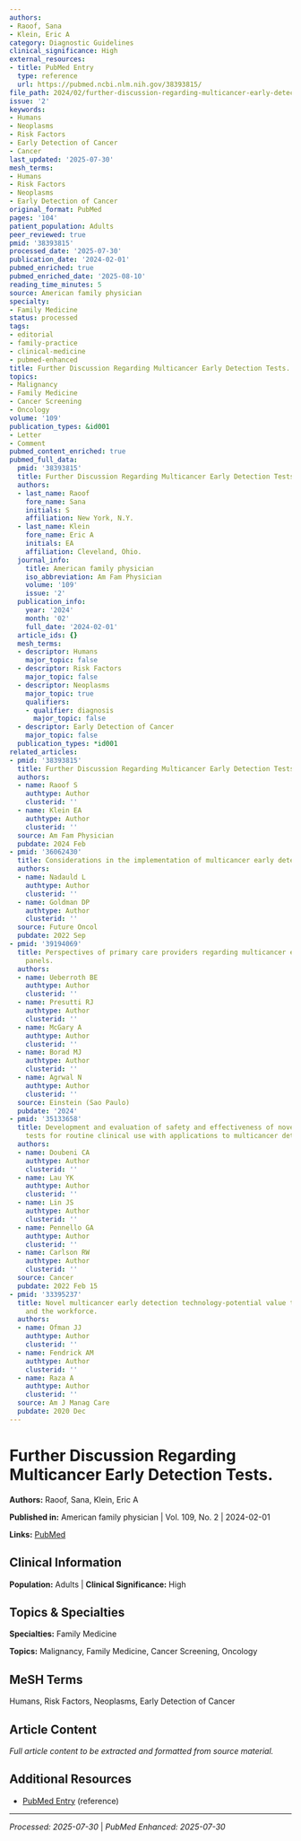 ```yaml
---
authors:
- Raoof, Sana
- Klein, Eric A
category: Diagnostic Guidelines
clinical_significance: High
external_resources:
- title: PubMed Entry
  type: reference
  url: https://pubmed.ncbi.nlm.nih.gov/38393815/
file_path: 2024/02/further-discussion-regarding-multicancer-early-detection-tes.md
issue: '2'
keywords:
- Humans
- Neoplasms
- Risk Factors
- Early Detection of Cancer
- Cancer
last_updated: '2025-07-30'
mesh_terms:
- Humans
- Risk Factors
- Neoplasms
- Early Detection of Cancer
original_format: PubMed
pages: '104'
patient_population: Adults
peer_reviewed: true
pmid: '38393815'
processed_date: '2025-07-30'
publication_date: '2024-02-01'
pubmed_enriched: true
pubmed_enriched_date: '2025-08-10'
reading_time_minutes: 5
source: American family physician
specialty:
- Family Medicine
status: processed
tags:
- editorial
- family-practice
- clinical-medicine
- pubmed-enhanced
title: Further Discussion Regarding Multicancer Early Detection Tests.
topics:
- Malignancy
- Family Medicine
- Cancer Screening
- Oncology
volume: '109'
publication_types: &id001
- Letter
- Comment
pubmed_content_enriched: true
pubmed_full_data:
  pmid: '38393815'
  title: Further Discussion Regarding Multicancer Early Detection Tests.
  authors:
  - last_name: Raoof
    fore_name: Sana
    initials: S
    affiliation: New York, N.Y.
  - last_name: Klein
    fore_name: Eric A
    initials: EA
    affiliation: Cleveland, Ohio.
  journal_info:
    title: American family physician
    iso_abbreviation: Am Fam Physician
    volume: '109'
    issue: '2'
  publication_info:
    year: '2024'
    month: '02'
    full_date: '2024-02-01'
  article_ids: {}
  mesh_terms:
  - descriptor: Humans
    major_topic: false
  - descriptor: Risk Factors
    major_topic: false
  - descriptor: Neoplasms
    major_topic: true
    qualifiers:
    - qualifier: diagnosis
      major_topic: false
  - descriptor: Early Detection of Cancer
    major_topic: false
  publication_types: *id001
related_articles:
- pmid: '38393815'
  title: Further Discussion Regarding Multicancer Early Detection Tests.
  authors:
  - name: Raoof S
    authtype: Author
    clusterid: ''
  - name: Klein EA
    authtype: Author
    clusterid: ''
  source: Am Fam Physician
  pubdate: 2024 Feb
- pmid: '36062430'
  title: Considerations in the implementation of multicancer early detection tests.
  authors:
  - name: Nadauld L
    authtype: Author
    clusterid: ''
  - name: Goldman DP
    authtype: Author
    clusterid: ''
  source: Future Oncol
  pubdate: 2022 Sep
- pmid: '39194069'
  title: Perspectives of primary care providers regarding multicancer early detection
    panels.
  authors:
  - name: Ueberroth BE
    authtype: Author
    clusterid: ''
  - name: Presutti RJ
    authtype: Author
    clusterid: ''
  - name: McGary A
    authtype: Author
    clusterid: ''
  - name: Borad MJ
    authtype: Author
    clusterid: ''
  - name: Agrwal N
    authtype: Author
    clusterid: ''
  source: Einstein (Sao Paulo)
  pubdate: '2024'
- pmid: '35133658'
  title: Development and evaluation of safety and effectiveness of novel cancer screening
    tests for routine clinical use with applications to multicancer detection technologies.
  authors:
  - name: Doubeni CA
    authtype: Author
    clusterid: ''
  - name: Lau YK
    authtype: Author
    clusterid: ''
  - name: Lin JS
    authtype: Author
    clusterid: ''
  - name: Pennello GA
    authtype: Author
    clusterid: ''
  - name: Carlson RW
    authtype: Author
    clusterid: ''
  source: Cancer
  pubdate: 2022 Feb 15
- pmid: '33395237'
  title: Novel multicancer early detection technology-potential value to employers
    and the workforce.
  authors:
  - name: Ofman JJ
    authtype: Author
    clusterid: ''
  - name: Fendrick AM
    authtype: Author
    clusterid: ''
  - name: Raza A
    authtype: Author
    clusterid: ''
  source: Am J Manag Care
  pubdate: 2020 Dec
---
```


# Further Discussion Regarding Multicancer Early Detection Tests.

**Authors:** Raoof, Sana, Klein, Eric A

**Published in:** American family physician | Vol. 109, No. 2 | 2024-02-01

**Links:** [PubMed](https://pubmed.ncbi.nlm.nih.gov/38393815/)

## Clinical Information

**Population:** Adults | **Clinical Significance:** High

## Topics & Specialties

**Specialties:** Family Medicine

**Topics:** Malignancy, Family Medicine, Cancer Screening, Oncology

## MeSH Terms

Humans, Risk Factors, Neoplasms, Early Detection of Cancer

## Article Content

*Full article content to be extracted and formatted from source material.*

## Additional Resources

- [PubMed Entry](https://pubmed.ncbi.nlm.nih.gov/38393815/) (reference)

---

*Processed: 2025-07-30* | *PubMed Enhanced: 2025-07-30*
